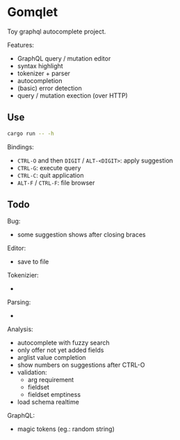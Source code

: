 # Gomqlet

Toy graphql autocomplete project.

Features:

- GraphQL query / mutation editor
- syntax highlight
- tokenizer + parser
- autocompletion
- (basic) error detection
- query / mutation exection (over HTTP)

## Use

```bash
cargo run -- -h
```

Bindings:

- `CTRL-O` and then `DIGIT` / `ALT-<DIGIT>`: apply suggestion
- `CTRL-G`: execute query
- `CTRL-C`: quit application
- `ALT-F` / `CTRL-F`: file browser

## Todo

Bug:

- some suggestion shows after closing braces

Editor:

- save to file

Tokenizier:

-

Parsing:

-

Analysis:

- autocomplete with fuzzy search
- only offer not yet added fields
- arglist value completion
- show numbers on suggestions after CTRL-O
- validation:
    - arg requirement
    - fieldset
    - fieldset emptiness
- load schema realtime

GraphQL:

- magic tokens (eg.: random string)
